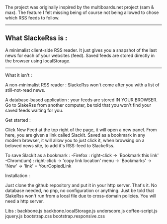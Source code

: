 The project was originally inspired by the multiboards.net project (sam & max). The feature I felt missing being of course not being allowed to chose which RSS feeds to follow.

___________________________________________________________________________________

What SlackeRss is :
-------------------

A minimalist client-side RSS reader. It just gives you a snapshot of the last news for each of your websites (feed). Saved feeds are stored directly in the browser using localStorage.
_____________________________________________________________________________________

What it isn't :

A non-minimalist RSS reader : SlackeRss won't come after you with a list of still-not-read news.

A database-based application : your feeds are stored IN YOUR BROWSER. Go to SlakeRss from another computer, be told that you won't find your saved feeds waiting for you.

Get started :

Click New Feed at the top right of the page, it will open a new panel.
From here, you are given a link called SlackIt. Saved as a bookmark in any modern browser, it will allow you to just click it, when browsing on a beloved news site, to add it's RSS-feed to SlackeRss.

To save SlackIt as a bookmark :
-Firefox : right-click -> 'Bookmark this link'
-Chrom(ium) : right-click -> 'copy link location'
                    menu -> 'Bookmarks' -> 'New' -> 'link' = YourCopiedLink

Installation :

Just clone the github repository and put it in your http server. That's it. No database needed, no php, no configuration or anything. Just be told that SlakeRss won't run from a local file due to cross-domain policies. You will need a http server.

Libs :
    backbone.js
    backbone.localStorage.js
    underscore.js
    coffee-script.js
    jquery.js
    bootstrap.css
    bootstrap.responsive.css